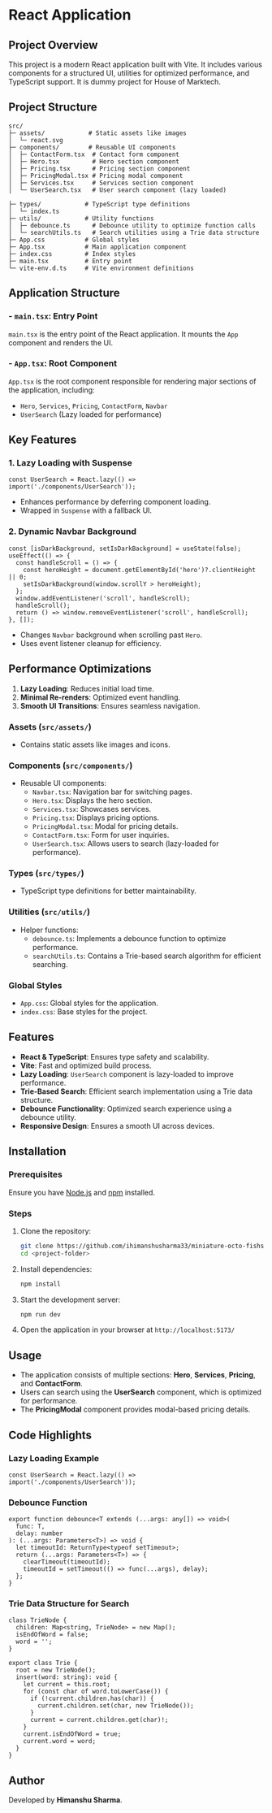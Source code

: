 # React Application
## Project Overview
This project is a modern React application built with Vite. It includes various components for a structured UI, utilities for optimized performance, and TypeScript support. It is dummy project for House of Marktech.

## Project Structure
```
src/
├─ assets/            # Static assets like images
│  └─ react.svg
├─ components/        # Reusable UI components
│  ├─ ContactForm.tsx  # Contact form component
│  ├─ Hero.tsx         # Hero section component
│  ├─ Pricing.tsx      # Pricing section component
│  ├─ PricingModal.tsx # Pricing modal component
│  ├─ Services.tsx     # Services section component
│  └─ UserSearch.tsx   # User search component (lazy loaded)

├─ types/            # TypeScript type definitions
│  └─ index.ts
├─ utils/            # Utility functions
│  ├─ debounce.ts      # Debounce utility to optimize function calls
│  └─ searchUtils.ts   # Search utilities using a Trie data structure
├─ App.css           # Global styles
├─ App.tsx           # Main application component
├─ index.css         # Index styles
├─ main.tsx          # Entry point
└─ vite-env.d.ts     # Vite environment definitions
```

## Application Structure
### - `main.tsx`: Entry Point
`main.tsx` is the entry point of the React application. It mounts the `App` component and renders the UI.

### - `App.tsx`: Root Component
`App.tsx` is the root component responsible for rendering major sections of the application, including:
- `Hero`, `Services`, `Pricing`, `ContactForm`, `Navbar`
- `UserSearch` (Lazy loaded for performance)

## Key Features
### **1. Lazy Loading with Suspense**
```tsx
const UserSearch = React.lazy(() => import('./components/UserSearch'));
```
- Enhances performance by deferring component loading.
- Wrapped in `Suspense` with a fallback UI.

### **2. Dynamic Navbar Background**
```tsx
const [isDarkBackground, setIsDarkBackground] = useState(false);
useEffect(() => {
  const handleScroll = () => {
    const heroHeight = document.getElementById('hero')?.clientHeight || 0;
    setIsDarkBackground(window.scrollY > heroHeight);
  };
  window.addEventListener('scroll', handleScroll);
  handleScroll();
  return () => window.removeEventListener('scroll', handleScroll);
}, []);
```
- Changes `Navbar` background when scrolling past `Hero`.
- Uses event listener cleanup for efficiency.

## Performance Optimizations
1. **Lazy Loading**: Reduces initial load time.
2. **Minimal Re-renders**: Optimized event handling.
3. **Smooth UI Transitions**: Ensures seamless navigation.

### **Assets** (`src/assets/`)
   - Contains static assets like images and icons.

### **Components** (`src/components/`)
   - Reusable UI components:
     - `Navbar.tsx`: Navigation bar for switching pages.
     - `Hero.tsx`: Displays the hero section.
     - `Services.tsx`: Showcases services.
     - `Pricing.tsx`: Displays pricing options.
     - `PricingModal.tsx`: Modal for pricing details.
     - `ContactForm.tsx`: Form for user inquiries.
     - `UserSearch.tsx`: Allows users to search (lazy-loaded for performance).

### **Types** (`src/types/`)
   - TypeScript type definitions for better maintainability.

### **Utilities** (`src/utils/`)
   - Helper functions:
     - `debounce.ts`: Implements a debounce function to optimize performance.
     - `searchUtils.ts`: Contains a Trie-based search algorithm for efficient searching.

### **Global Styles**
   - `App.css`: Global styles for the application.
   - `index.css`: Base styles for the project.

## Features
- **React & TypeScript**: Ensures type safety and scalability.
- **Vite**: Fast and optimized build process.
- **Lazy Loading**: `UserSearch` component is lazy-loaded to improve performance.
- **Trie-Based Search**: Efficient search implementation using a Trie data structure.
- **Debounce Functionality**: Optimized search experience using a debounce utility.
- **Responsive Design**: Ensures a smooth UI across devices.

## Installation
### Prerequisites
Ensure you have [Node.js](https://nodejs.org/) and [npm](https://www.npmjs.com/) installed.

### Steps
1. Clone the repository:
   ```sh
   git clone https://github.com/ihimanshusharma33/miniature-octo-fishstick.git
   cd <project-folder>
   ```
2. Install dependencies:
   ```sh
   npm install
   ```
3. Start the development server:
   ```sh
   npm run dev
   ```
4. Open the application in your browser at `http://localhost:5173/`

## Usage
- The application consists of multiple sections: **Hero**, **Services**, **Pricing**, and **ContactForm**.
- Users can search using the **UserSearch** component, which is optimized for performance.
- The **PricingModal** component provides modal-based pricing details.

## Code Highlights
### Lazy Loading Example
```tsx
const UserSearch = React.lazy(() => import('./components/UserSearch'));
```
### Debounce Function
```tsx
export function debounce<T extends (...args: any[]) => void>(
  func: T,
  delay: number
): (...args: Parameters<T>) => void {
  let timeoutId: ReturnType<typeof setTimeout>;
  return (...args: Parameters<T>) => {
    clearTimeout(timeoutId);
    timeoutId = setTimeout(() => func(...args), delay);
  };
}
```
### Trie Data Structure for Search
```tsx
class TrieNode {
  children: Map<string, TrieNode> = new Map();
  isEndOfWord = false;
  word = '';
}

export class Trie {
  root = new TrieNode();
  insert(word: string): void {
    let current = this.root;
    for (const char of word.toLowerCase()) {
      if (!current.children.has(char)) {
        current.children.set(char, new TrieNode());
      }
      current = current.children.get(char)!;
    }
    current.isEndOfWord = true;
    current.word = word;
  }
}
```

## Author
Developed by **Himanshu Sharma**.
